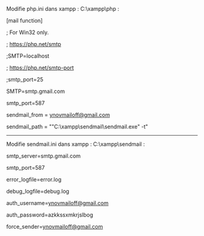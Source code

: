 Modifie php.ini dans xampp : C:\xampp\php :


[mail function]

; For Win32 only.

; https://php.net/smtp

;SMTP=localhost

; https://php.net/smtp-port

;smtp_port=25

SMTP=smtp.gmail.com

smtp_port=587

sendmail_from = ynovmailoff@gmail.com

sendmail_path = "\"C:\xampp\sendmail\sendmail.exe\" -t"

----------------------------------------------------------------------

Modifie sendmail.ini dans xampp : C:\xampp\sendmail : 


smtp_server=smtp.gmail.com

smtp_port=587

error_logfile=error.log

debug_logfile=debug.log

auth_username=ynovmailoff@gmail.com

auth_password=azkkssxmkrjslbog

force_sender=ynovmailoff@gmail.com

